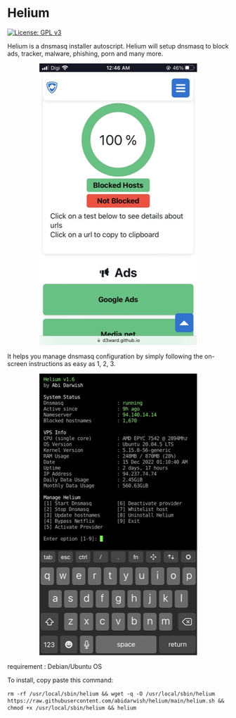 # Helium

[![License: GPL v3](https://img.shields.io/badge/License-GPLv3-blue.svg)](https://www.gnu.org/licenses/gpl-3.0)

Helium is a dnsmasq installer autoscript. Helium will setup dnsmasq to block ads, tracker, malware, phishing, porn and many more.

<p align="center">
  <img src="d3ward.png">
</p>

It helps you manage dnsmasq configuration by simply following the on-screen instructions as easy as 1, 2, 3.

<p align="center">
  <img src="shelly.png">
</p>

requirement : Debian/Ubuntu OS

To install, copy paste this command:

```
rm -rf /usr/local/sbin/helium && wget -q -O /usr/local/sbin/helium https://raw.githubusercontent.com/abidarwish/helium/main/helium.sh && chmod +x /usr/local/sbin/helium && helium
```
